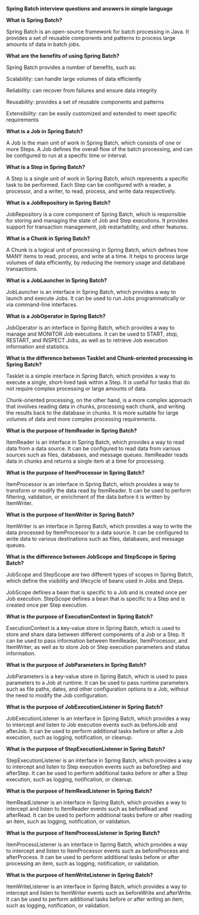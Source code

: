 **Spring Batch interview questions and answers in simple language**

**What is Spring Batch?**

Spring Batch is an open-source framework for batch processing in Java. 
It provides a set of reusable components and patterns to process large amounts of data in batch jobs.

**What are the benefits of using Spring Batch?**

Spring Batch provides a number of benefits, such as:

Scalability: can handle large volumes of data efficiently

Reliability: can recover from failures and ensure data integrity

Reusability: provides a set of reusable components and patterns

Extensibility: can be easily customized and extended to meet specific requirements

**What is a Job in Spring Batch?**

A Job is the main unit of work in Spring Batch, which consists of one or more Steps. 
A Job defines the overall flow of the batch processing, and can be configured to run at a specific time or interval.

**What is a Step in Spring Batch?**

A Step is a single unit of work in Spring Batch, which represents a specific task to be performed. 
Each Step can be configured with a reader, a processor, and a writer, to read, process, and write data respectively.

**What is a JobRepository in Spring Batch?**

JobRepository is a core component of Spring Batch, which is responsible for storing and managing the state of Job and Step executions. 
It provides support for transaction management, job restartability, and other features.

**What is a Chunk in Spring Batch?**

A Chunk is a logical unit of processing in Spring Batch, which defines how MANY items to read, process, and write at a time. 
It helps to process large volumes of data efficiently, by reducing the memory usage and database transactions.

**What is a JobLauncher in Spring Batch?**

JobLauncher is an interface in Spring Batch, which provides a way to launch and execute Jobs. 
It can be used to run Jobs programmatically or via command-line interfaces.

**What is a JobOperator in Spring Batch?**

JobOperator is an interface in Spring Batch, which provides a way to manage and MONITOR Job executions. 
It can be used to START, stop, RESTART, and INSPECT Jobs, as well as to retrieve Job execution information and statistics.

**What is the difference between Tasklet and Chunk-oriented processing in Spring Batch?**

Tasklet is a simple interface in Spring Batch, which provides a way to execute a single, short-lived task within a Step. 
It is useful for tasks that do not require complex processing or large amounts of data.

Chunk-oriented processing, on the other hand, is a more complex approach that involves reading data in chunks, processing each chunk, and writing the results back to the database in chunks. It is more suitable for large volumes of data and more complex processing requirements.

**What is the purpose of ItemReader in Spring Batch?**

ItemReader is an interface in Spring Batch, which provides a way to read data from a data source. 
It can be configured to read data from various sources such as files, databases, and message queues. 
ItemReader reads data in chunks and returns a single item at a time for processing.

**What is the purpose of ItemProcessor in Spring Batch?**

ItemProcessor is an interface in Spring Batch, which provides a way to transform or modify the data read by ItemReader. 
It can be used to perform filtering, validation, or enrichment of the data before it is written by ItemWriter.

**What is the purpose of ItemWriter in Spring Batch?**

ItemWriter is an interface in Spring Batch, which provides a way to write the data processed by ItemProcessor to a data source. 
It can be configured to write data to various destinations such as files, databases, and message queues.

**What is the difference between JobScope and StepScope in Spring Batch?**

JobScope and StepScope are two different types of scopes in Spring Batch, 
which define the visibility and lifecycle of beans used in Jobs and Steps.

JobScope defines a bean that is specific to a Job and is created once per Job execution. 
StepScope defines a bean that is specific to a Step and is created once per Step execution.

**What is the purpose of ExecutionContext in Spring Batch?**

ExecutionContext is a key-value store in Spring Batch, which is used to store and share data between different components of a Job or a Step. It can be used to pass information between ItemReader, ItemProcessor, and ItemWriter, as well as to store Job or Step execution parameters and status information.

**What is the purpose of JobParameters in Spring Batch?**

JobParameters is a key-value store in Spring Batch, which is used to pass parameters to a Job at runtime. It can be used to pass runtime parameters such as file paths, dates, and other configuration options to a Job, without the need to modify the Job configuration.

**What is the purpose of JobExecutionListener in Spring Batch?**

JobExecutionListener is an interface in Spring Batch, which provides a way to intercept and listen to Job execution events such as beforeJob and afterJob. It can be used to perform additional tasks before or after a Job execution, such as logging, notification, or cleanup.

**What is the purpose of StepExecutionListener in Spring Batch?**

StepExecutionListener is an interface in Spring Batch, which provides a way to intercept and listen to Step execution events such as beforeStep and afterStep. It can be used to perform additional tasks before or after a Step execution, such as logging, notification, or cleanup.

**What is the purpose of ItemReadListener in Spring Batch?**

ItemReadListener is an interface in Spring Batch, which provides a way to intercept and listen to ItemReader events such as beforeRead and afterRead. It can be used to perform additional tasks before or after reading an item, such as logging, notification, or validation.

**What is the purpose of ItemProcessListener in Spring Batch?**

ItemProcessListener is an interface in Spring Batch, which provides a way to intercept and listen to ItemProcessor events such as beforeProcess and afterProcess. It can be used to perform additional tasks before or after processing an item, such as logging, notification, or validation.

**What is the purpose of ItemWriteListener in Spring Batch?**

ItemWriteListener is an interface in Spring Batch, which provides a way to intercept and listen to ItemWriter events such as beforeWrite and afterWrite. It can be used to perform additional tasks before or after writing an item, such as logging, notification, or validation.

